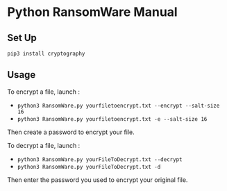 # Python RansomWare Manual

## Set Up

`pip3 install cryptography`

## Usage

To encrypt a file, launch : <br>
- `python3 RansomWare.py yourfiletoencrypt.txt --encrypt --salt-size 16` <br> 
- `python3 RansomWare.py yourfiletoencrypt.txt -e --salt-size 16`

Then create a password to encrypt your file. <br>

To decrypt a file, launch : <br>
- `python3 RansomWare.py yourFileToDecrypt.txt --decrypt` <br>
- `python3 RansomWare.py yourFileToDecrypt.txt -d`

Then enter the password you used to encrypt your original file. <br>